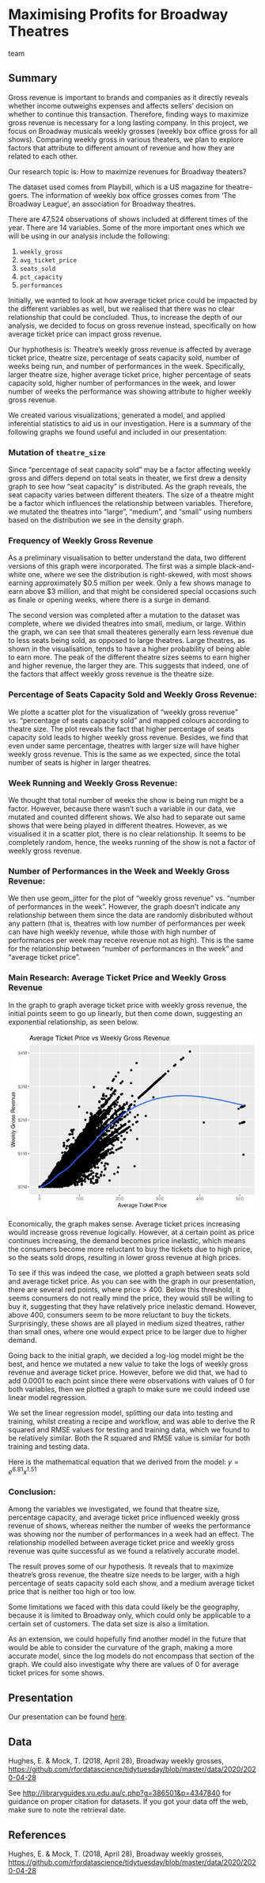 Maximising Profits for Broadway Theatres
================
team

## Summary

Gross revenue is important to brands and companies as it directly
reveals whether income outweighs expenses and affects sellers’ decision
on whether to continue this transaction. Therefore, finding ways to
maximize gross revenue is necessary for a long lasting company. In this
project, we focus on Broadway musicals weekly grosses (weekly box office
gross for all shows). Comparing weekly gross in various theaters, we
plan to explore factors that attribute to different amount of revenue
and how they are related to each other.

Our research topic is: How to maximize revenues for Broadway theaters?

The dataset used comes from Playbill, which is a US magazine for
theatre-goers. The information of weekly box office grosses comes from
‘The Broadway League’, an association for Broadway theatres.

There are 47,524 observations of shows included at different times of
the year. There are 14 variables. Some of the more important ones which
we will be using in our analysis include the following:

1.  `weekly_gross`
2.  `avg_ticket_price`
3.  `seats_sold`
4.  `pct_capacity`
5.  `performances`

Initially, we wanted to look at how average ticket price could be
impacted by the different variables as well, but we realised that there
was no clear relationship that could be concluded. Thus, to increase the
depth of our analysis, we decided to focus on gross revenue instead,
specifically on how average ticket price can impact gross revenue.

Our hyphothesis is: Theatre’s weekly gross revenue is affected by
average ticket price, theatre size, percentage of seats capacity sold,
number of weeks being run, and number of performances in the week.
Specifically, larger theatre size, higher average ticket price, higher
percentage of seats capacity sold, higher number of performances in the
week, and lower number of weeks the performance was showing attribute to
higher weekly gross revenue.

We created various visualizations, generated a model, and applied
inferential statistics to aid us in our investigation. Here is a summary
of the following graphs we found useful and included in our
presentation:

### Mutation of `theatre_size`

Since “percentage of seat capacity sold” may be a factor affecting
weekly gross and differs depend on total seats in theater, we first drew
a density graph to see how “seat capacity” is distributed. As the graph
reveals, the seat capacity varies between different theaters. The size
of a theatre might be a factor which influences the relationship between
variables. Therefore, we mutated the theatres into “large”, “medium”,
and “small” using numbers based on the distribution we see in the
density graph.

### Frequency of Weekly Gross Revenue

As a preliminary visualisation to better understand the data, two
different versions of this graph were incorporated. The first was a
simple black-and-white one, where we see the distribution is
right-skewed, with most shows earning approximately $0.5 million per
week. Only a few shows manage to earn above $3 million, and that might
be considered special occasions such as finale or opening weeks, where
there is a surge in demand.

The second version was completed after a mutation to the dataset was
complete, where we divided theatres into small, medium, or large. Within
the graph, we can see that small theateres generally earn less revenue
due to less seats being sold, as opposed to large theatres. Large
theatres, as shown in the visualisation, tends to have a higher
probability of being able to earn more. The peak of the different
theatre sizes seems to earn higher and higher revenue, the larger they
are. This suggests that indeed, one of the factors that affect weekly
gross revenue is the theatre size.

### Percentage of Seats Capacity Sold and Weekly Gross Revenue:

We plotte a scatter plot for the visualization of “weekly gross revenue”
vs. “percentage of seats capacity sold” and mapped colours according to
theatre size. The plot reveals the fact that higher percentage of seats
capacity sold leads to higher weekly gross revenue. Besides, we find
that even under same percentage, theatres with larger size will have
higher weekly gross revenue. This is the same as we expected, since the
total number of seats is higher in larger theatres.

### Week Running and Weekly Gross Revenue:

We thought that total number of weeks the show is being run might be a
factor. However, because there wasn’t such a variable in our data, we
mutated and counted different shows. We also had to separate out same
shows that were being played in different theatres. However, as we
visualised it in a scatter plot, there is no clear relationship. It
seems to be completely random, hence, the weeks running of the show is
not a factor of weekly gross revenue.

### Number of Performances in the Week and Weekly Gross Revenue:

We then use geom_jitter for the plot of “weekly gross revenue”
vs. “number of performances in the week”. However, the graph doesn’t
indicate any relationship between them since the data are randomly
disbributed without any pattern (that is, theatres with low number of
performances per week can have high weekly revenue, while those with
high number of performances per week may receive revenue not as high).
This is the same for the relationship between “number of performances in
the week” and “average ticket price”.

### Main Research: Average Ticket Price and Weekly Gross Revenue

In the graph to graph average ticket price with weekly gross revenue,
the initial points seem to go up linearly, but then come down,
suggesting an exponential relationship, as seen below.

![](README_files/figure-gfm/main-question-1.png)<!-- -->

Economically, the graph makes sense. Average ticket prices increasing
would increase gross revenue logically. However, at a certain point as
price continues increasing, the demand becomes price inelastic, which
means the consumers become more reluctant to buy the tickets due to high
price, so the seats sold drops, resulting in lower gross revenue at high
prices.

To see if this was indeed the case, we plotted a graph between seats
sold and average ticket price. As you can see with the graph in our
presentation, there are several red points, where price \> 400. Below
this threshold, it seems consumers do not really mind the price, they
would still be willing to buy it, suggesting that they have relatively
price inelastic demand. However, above 400, consumers seem to be more
reluctant to buy the tickets. Surprisingly, these shows are all played
in medium sized theatres, rather than small ones, where one would expect
price to be larger due to higher demand.

Going back to the initial graph, we decided a log-log model might be the
best, and hence we mutated a new value to take the logs of weekly gross
revenue and average ticket price. However, before we did that, we had to
add 0.0001 to each point since there were observations with values of 0
for both variables, then we plotted a graph to make sure we could indeed
use linear model regression.

We set the linear regression model, splitting our data into testing and
training, whilst creating a recipe and workflow, and was able to derive
the R squared and RMSE values for testing and training data, which we
found to be relatively similar. Both the R squared and RMSE value is
similar for both training and testing data.

Here is the mathematical equation that we derived from the model:
*y* = *e*<sup>6.81</sup>*x*<sup>1.51</sup>

### Conclusion:

Among the variables we investigated, we found that theatre size,
percentage capacity, and average ticket price influenced weekly gross
revenue of shows, whereas neither the number of weeks the performance
was showing nor the number of performances in a week had an effect. The
relationship modelled between average ticket price and weekly gross
revenue was quite successful as we found a relatively accurate model.

The result proves some of our hypothesis. It reveals that to maximize
theatre’s gross revenue, the theatre size needs to be larger, with a
high percentage of seats capacity sold each show, and a medium average
ticket price that is neither too high or too low.

Some limitations we faced with this data could likely be the geography,
because it is limited to Broadway only, which could only be applicable
to a certain set of customers. The data set size is also a limitation.

As an extension, we could hopefully find another model in the future
that would be able to consider the curvature of the graph, making a more
accurate model, since the log models do not encompass that section of
the graph. We could also investigate why there are values of 0 for
average ticket prices for some shows.

## Presentation

Our presentation can be found [here](presentation/presentation.html).

## Data

Hughes, E. & Mock, T. (2018, April 28), Broadway weekly grosses,
<https://github.com/rfordatascience/tidytuesday/blob/master/data/2020/2020-04-28>

See <http://libraryguides.vu.edu.au/c.php?g=386501&p=4347840> for
guidance on proper citation for datasets. If you got your data off the
web, make sure to note the retrieval date.

## References

Hughes, E. & Mock, T. (2018, April 28), Broadway weekly grosses,
<https://github.com/rfordatascience/tidytuesday/blob/master/data/2020/2020-04-28>
